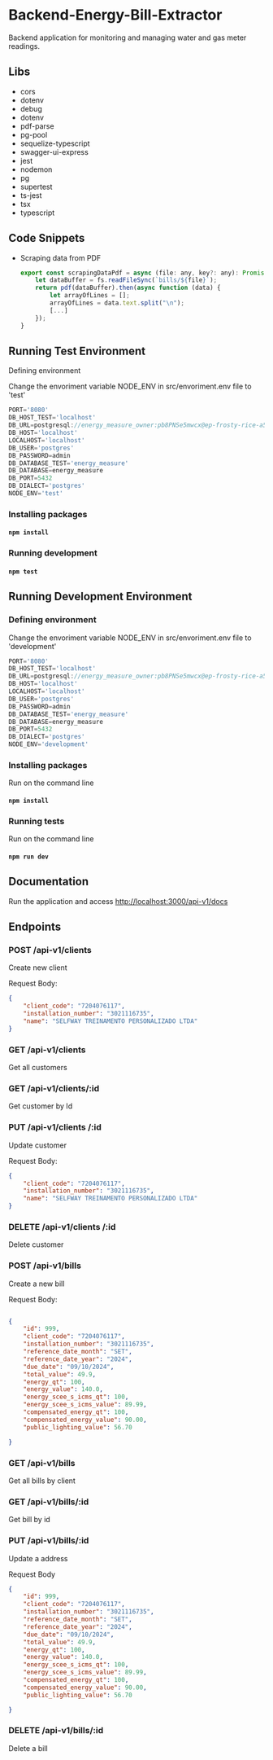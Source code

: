 # Backend-Energy-Bill-Extractor

Backend application for monitoring and managing water and gas meter readings.

## Libs

* cors
* dotenv
* debug
* dotenv
* pdf-parse
* pg-pool
* sequelize-typescript
* swagger-ui-express
* jest
* nodemon
* pg
* supertest
* ts-jest
* tsx
* typescript

## Code Snippets

* Scraping data from PDF

  ```js
  export const scrapingDataPdf = async (file: any, key?: any): Promise<any> => {
      let dataBuffer = fs.readFileSync(`bills/${file}`);
      return pdf(dataBuffer).then(async function (data) {
          let arrayOfLines = [];
          arrayOfLines = data.text.split("\n");
          [...]
      });
  }
  ```

## Running Test Environment

Defining environment

Change the envoriment variable NODE_ENV in src/envoriment.env file to 'test'

```javascript
PORT='8080'
DB_HOST_TEST='localhost'
DB_URL=postgresql://energy_measure_owner:pb8PNSe5mwcx@ep-frosty-rice-a565pfm1.us-east-2.aws.neon.tech/energy_measure?sslmode=require
DB_HOST='localhost'
LOCALHOST='localhost'
DB_USER='postgres'
DB_PASSWORD=admin
DB_DATABASE_TEST='energy_measure'
DB_DATABASE=energy_measure
DB_PORT=5432
DB_DIALECT='postgres'
NODE_ENV='test'
```

### Installing packages

#### ```npm install```

### Running development

#### ```npm test```

## Running Development Environment

### Defining environment

Change the envoriment variable NODE_ENV in src/envoriment.env file to 'development'

```javascript
PORT='8080'
DB_HOST_TEST='localhost'
DB_URL=postgresql://energy_measure_owner:pb8PNSe5mwcx@ep-frosty-rice-a565pfm1.us-east-2.aws.neon.tech/energy_measure?sslmode=require
DB_HOST='localhost'
LOCALHOST='localhost'
DB_USER='postgres'
DB_PASSWORD=admin
DB_DATABASE_TEST='energy_measure'
DB_DATABASE=energy_measure
DB_PORT=5432
DB_DIALECT='postgres'
NODE_ENV='development'
```

### Installing packages

Run on the command line

#### ```npm install```

### Running tests

Run on the command line

#### ```npm run dev```

## Documentation

Run the application and access [http://localhost:3000/api-v1/docs](http://localhost:3000/api-v1/docs)

## Endpoints

### POST /api-v1/clients

Create new client

Request Body:

```json
{
    "client_code": "7204076117",
    "installation_number": "3021116735",
    "name": "SELFWAY TREINAMENTO PERSONALIZADO LTDA"
}
```

### GET /api-v1/clients

Get all customers

### GET /api-v1/clients/:id

Get customer by Id

### PUT /api-v1/clients /:id

Update customer

Request Body:

```json
{
    "client_code": "7204076117",
    "installation_number": "3021116735",
    "name": "SELFWAY TREINAMENTO PERSONALIZADO LTDA"
}
```

### DELETE /api-v1/clients /:id

Delete customer

### POST /api-v1/bills

Create a new bill

Request Body:

```json

{
    "id": 999,
    "client_code": "7204076117",
    "installation_number": "3021116735",
    "reference_date_month": "SET",
    "reference_date_year": "2024",
    "due_date": "09/10/2024",
    "total_value": 49.9,
    "energy_qt": 100,
    "energy_value": 140.0,
    "energy_scee_s_icms_qt": 100,
    "energy_scee_s_icms_value": 89.99,
    "compensated_energy_qt": 100,
    "compensated_energy_value": 90.00,
    "public_lighting_value": 56.70

}
```

### GET /api-v1/bills

Get all bills by client

### GET /api-v1/bills/:id

Get bill by id

### PUT /api-v1/bills/:id

Update a address

Request Body

```json
{
    "id": 999,
    "client_code": "7204076117",
    "installation_number": "3021116735",
    "reference_date_month": "SET",
    "reference_date_year": "2024",
    "due_date": "09/10/2024",
    "total_value": 49.9,
    "energy_qt": 100,
    "energy_value": 140.0,
    "energy_scee_s_icms_qt": 100,
    "energy_scee_s_icms_value": 89.99,
    "compensated_energy_qt": 100,
    "compensated_energy_value": 90.00,
    "public_lighting_value": 56.70

}
```

### DELETE /api-v1/bills/:id

Delete a bill
